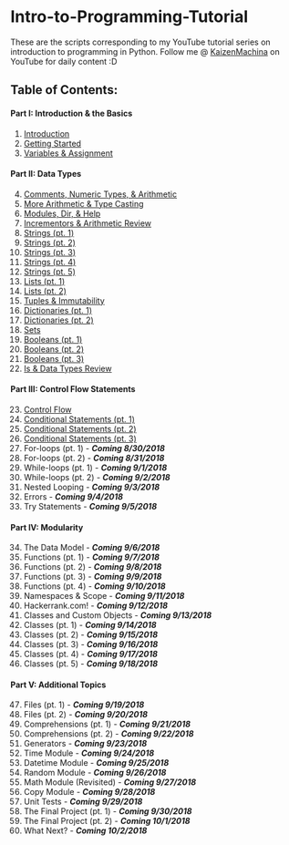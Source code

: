 # Intro-to-Programming-Tutorial
These are the scripts corresponding to my YouTube tutorial series on introduction to programming in Python.
Follow me @ [KaizenMachina](https://www.youtube.com/channel/UCMhsEEaVC8ldnOnSXO6SBvg "My Channel :D") on YouTube for daily content :D

## Table of Contents:

#### Part I: Introduction & the Basics
1. [Introduction](https://www.youtube.com/watch?v=2b42Q-30dxA)
2. [Getting Started](https://www.youtube.com/watch?v=Yodu4tjDWQA)
3. [Variables & Assignment](https://www.youtube.com/watch?v=Vou_0U2jrzY)

#### Part II: Data Types
4. [Comments, Numeric Types, & Arithmetic](https://www.youtube.com/watch?v=jxPW8sx5y3o)
5. [More Arithmetic & Type Casting](https://www.youtube.com/watch?v=KQiqCCbeqQQ)
6. [Modules, Dir, & Help](https://www.youtube.com/watch?v=9BpzojeqoBg)
7. [Incrementors & Arithmetic Review](https://www.youtube.com/watch?v=uU6scs5zGQg)
8. [Strings (pt. 1)](https://www.youtube.com/watch?v=Ql6YkkEqcq4)
9. [Strings (pt. 2)](https://www.youtube.com/watch?v=K9ZjVv7Nt1U)
10. [Strings (pt. 3)](https://www.youtube.com/watch?v=3PT4oOD5IQM)
11. [Strings (pt. 4)](https://www.youtube.com/watch?v=DHkCRQtY8v8)
12. [Strings (pt. 5)](https://www.youtube.com/watch?v=wf-xmz4U1DA)
13. [Lists (pt. 1)](https://www.youtube.com/watch?v=4MJ3W_DhRPk)
14. [Lists (pt. 2)](https://www.youtube.com/watch?v=bX-Bu0wAqd0)
15. [Tuples & Immutability](https://www.youtube.com/watch?v=_EtwGeKkE84)
16. [Dictionaries (pt. 1)](https://www.youtube.com/watch?v=8EdmDTLvk5o)
17. [Dictionaries (pt. 2)](https://www.youtube.com/watch?v=ezlMHPN-7po)
18. [Sets](https://www.youtube.com/watch?v=u2YzkDLQWxY)
19. [Booleans (pt. 1)](https://www.youtube.com/watch?v=GOnW1sH81oY)
20. [Booleans (pt. 2)](https://www.youtube.com/watch?v=N55h9wUNFaI)
21. [Booleans (pt. 3)](https://www.youtube.com/watch?v=ZFEiEI7eSs8)
22. [Is & Data Types Review](https://www.youtube.com/watch?v=Qqw9EwjpV98)

#### Part III: Control Flow Statements
23. [Control Flow](https://www.youtube.com/watch?v=1bCm8QiTw8g)
24. [Conditional Statements (pt. 1)](https://www.youtube.com/watch?v=PuAosHOqEos)
25. [Conditional Statements (pt. 2)](https://www.youtube.com/watch?v=MS1x-s1qguE)
26. [Conditional Statements (pt. 3)](https://www.youtube.com/watch?v=SDAtqWuGBOM)
27. For-loops (pt. 1) - **_Coming 8/30/2018_**
28. For-loops (pt. 2) - **_Coming 8/31/2018_**
29. While-loops (pt. 1) - **_Coming 9/1/2018_**
30. While-loops (pt. 2) - **_Coming 9/2/2018_**
31. Nested Looping - **_Coming 9/3/2018_**
32. Errors - **_Coming 9/4/2018_**
33. Try Statements - **_Coming 9/5/2018_**

#### Part IV: Modularity
34. The Data Model - **_Coming 9/6/2018_**
35. Functions (pt. 1) - **_Coming 9/7/2018_**
36. Functions (pt. 2) - **_Coming 9/8/2018_**
37. Functions (pt. 3) - **_Coming 9/9/2018_**
38. Functions (pt. 4) - **_Coming 9/10/2018_**
39. Namespaces & Scope - **_Coming 9/11/2018_**
40. Hackerrank.com! - **_Coming 9/12/2018_**
41. Classes and Custom Objects - **_Coming 9/13/2018_**
42. Classes (pt. 1) - **_Coming 9/14/2018_**
43. Classes (pt. 2) - **_Coming 9/15/2018_**
44. Classes (pt. 3) - **_Coming 9/16/2018_**
45. Classes (pt. 4) - **_Coming 9/17/2018_**
46. Classes (pt. 5) - **_Coming 9/18/2018_**

#### Part V: Additional Topics
47. Files (pt. 1) - **_Coming 9/19/2018_**
48. Files (pt. 2) - **_Coming 9/20/2018_**
49. Comprehensions (pt. 1) - **_Coming 9/21/2018_**
50. Comprehensions (pt. 2) - **_Coming 9/22/2018_**
51. Generators - **_Coming 9/23/2018_**
52. Time Module - **_Coming 9/24/2018_**
53. Datetime Module - **_Coming 9/25/2018_**
54. Random Module - **_Coming 9/26/2018_**
55. Math Module (Revisited) - **_Coming 9/27/2018_**
56. Copy Module - **_Coming 9/28/2018_**
57. Unit Tests - **_Coming 9/29/2018_**
58. The Final Project (pt. 1) - **_Coming 9/30/2018_**
59. The Final Project (pt. 2) - **_Coming 10/1/2018_**
60. What Next? - **_Coming 10/2/2018_**
